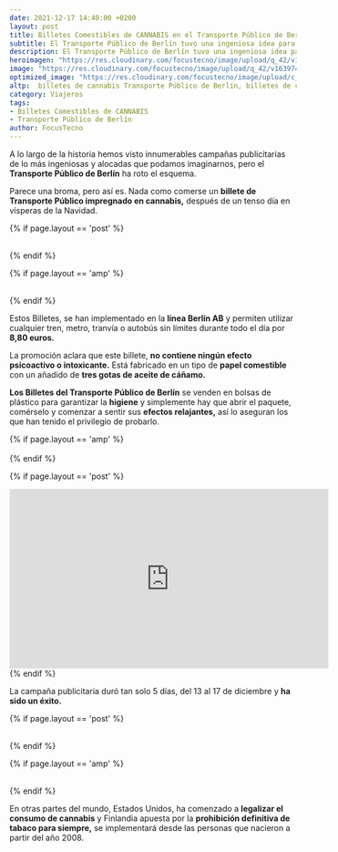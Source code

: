 ```yaml
---
date: 2021-12-17 14:40:00 +0200
layout: post
title: Billetes Comestibles de CANNABIS en el Transporte Público de Berlín para Relajarse Navidad
subtitle: El Transporte Público de Berlín tuvo una ingeniosa idea para que las vueltas a casa después de una larga jornada laboral, sean más relajadas con un poco de cannabis
description: El Transporte Público de Berlín tuvo una ingeniosa idea para que las vueltas a casa después de una larga jornada laboral, sean más relajadas con un poco de cannabis
heroimagen: "https://res.cloudinary.com/focustecno/image/upload/q_42/v1639744920/billetes-comestibles-de-cannabis-en-el-tranporte-publico-de-berlin-para-relajarse-navidad_kiwhen.jpg"
image: "https://res.cloudinary.com/focustecno/image/upload/q_42/v1639744920/billetes-comestibles-de-cannabis-en-el-tranporte-publico-de-berlin-para-relajarse-navidad_kiwhen.jpg"
optimized_image: "https://res.cloudinary.com/focustecno/image/upload/c_scale,q_42,w_445/v1639744920/billetes-comestibles-de-cannabis-en-el-tranporte-publico-de-berlin-para-relajarse-navidad_kiwhen.jpg"
altp:  billetes de cannabis Transporte Público de Berlín, billetes de cannabis transporte publico de berlin, billetes de cannabis transporte público en berlín 2021, billetes de cannabis transporte publico berlin precios, billetes de cannabis transporte público berlin horario, billetes de cannabis cuanto cuesta el transporte público de berlin, billetes de cannabis transporte publico en berlin, billetes de cannabis transporte publico en berlin precios, billetes de cannabis transporte público en berlin horarios, billetes de marihuana Transporte Público de Berlín, billetes de marihuana transporte publico de berlin, billetes de marihuana transporte público en berlín 2021, billetes de marihuana transporte publico berlin precios, billetes de marihuana transporte público berlin horario, billetes de marihuana cuanto cuesta el transporte público de berlin, billetes de marihuana transporte publico en berlin, billetes de marihuana transporte publico en berlin precios, billetes de marihuana transporte público en berlin horarios, billetes de comestibles de cannabis Transporte Público de Berlín, billetes de comestibles de cannabis transporte publico de berlin, billetes de comestibles de cannabis transporte público en berlín 2021, billetes de comestibles de cannabis transporte publico berlin precios, billetes de comestibles de cannabis transporte público berlin horario, billetes de comestibles de cannabis cuanto cuesta el transporte público de berlin, billetes de comestibles de cannabis transporte publico en berlin, billetes de comestibles de cannabis transporte publico en berlin precios, billetes de comestibles de cannabis transporte público en berlin horarios
category: Viajeros
tags:
- Billetes Comestibles de CANNABIS
- Transporte Público de Berlín
author: FocusTecno
---
```


A lo largo de la historia hemos visto innumerables campañas publicitarias de lo más ingeniosas y alocadas que podamos imaginarnos, pero el **Transporte Público de Berlín** ha roto el esquema.

Parece una broma, pero así es. Nada como comerse un **billete de Transporte Público impregnado en cannabis,** después de un tenso día en vísperas de la Navidad. 

{% if page.layout == 'post' %}
<br/>
<ins class="adsbygoogle"
     style="display:block"
     data-ad-client="ca-pub-4858467408884489"
     data-ad-slot="4415831152"
     data-ad-format="auto"
     data-full-width-responsive="true"></ins>
<script>
     (adsbygoogle = window.adsbygoogle || []).push({});
</script>
<br/>
{% endif %}

{% if page.layout == 'amp' %}
<br/>
<amp-ad width="100vw" height="320"
     type="adsense"
     data-ad-client="ca-pub-4858467408884489"
     data-ad-slot="4415831152"
     data-auto-format="rspv"
     data-full-width="">
  <div overflow=""></div>
</amp-ad>
<br/>
{% endif %}


Estos Billetes, se han implementado en la **línea Berlín AB** y permiten utilizar cualquier tren, metro, tranvía o autobús sin límites durante todo el día por **8,80 euros.**

La promoción aclara que este billete, **no contiene ningún efecto psicoactivo o intoxicante.** Está fabricado en un tipo de **papel comestible** con un añadido de **tres gotas de aceite de cáñamo.**

**Los Billetes del Transporte Público de Berlín** se venden en bolsas de plástico para garantizar la **higiene** y simplemente hay que abrir el paquete, comérselo y comenzar a sentir sus **efectos relajantes,** así lo aseguran los que han tenido el privilegio de probarlo. 

{% if page.layout == 'amp' %}
<br/>
<amp-youtube
	width="480"
	height="270"
	layout="responsive"
	data-videoid="3a7A1w1C2TE">
</amp-youtube>
<br/>
{% endif %}

{% if page.layout == 'post' %}
<br/>
<iframe width="560" height="315" src="https://www.youtube.com/embed/tFL7VVCPdnk" title="YouTube video player" frameborder="0" allow="accelerometer; autoplay; clipboard-write; encrypted-media; gyroscope; picture-in-picture" allowfullscreen></iframe>
<br/>
{% endif %}

La campaña publicitaria duró tan solo 5 días, del 13 al 17 de diciembre y **ha sido un éxito.**

{% if page.layout == 'post' %}
<br/>
<ins class="adsbygoogle"
     style="display:block"
     data-ad-client="ca-pub-4858467408884489"
     data-ad-slot="2382378960"
     data-ad-format="auto"
     data-full-width-responsive="true"></ins>
<script>
     (adsbygoogle = window.adsbygoogle || []).push({});
</script>
<br/>
{% endif %}

{% if page.layout == 'amp' %}
<br/>
<amp-ad width="100vw" height="320"
     type="adsense"
     data-ad-client="ca-pub-4858467408884489"
     data-ad-slot="2382378960"
     data-auto-format="rspv"
     data-full-width="">
  <div overflow=""></div>
</amp-ad>
<br/>
{% endif %}

En otras partes del mundo, Estados Unidos, ha comenzado a **legalizar el consumo de cannabis** y Finlandia apuesta por la **prohibición definitiva de tabaco para siempre,** se implementará desde las personas que nacieron a partir del año 2008. 
